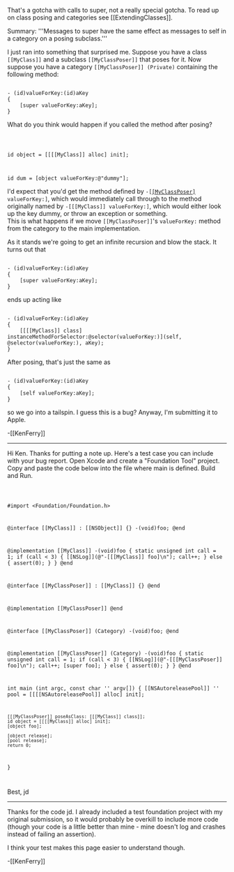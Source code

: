 That's a gotcha with calls to super, not a really special gotcha.  To read up on class posing and categories see 
[[ExtendingClasses]].

Summary:  '''Messages to super have the same effect as messages to self in a category on a posing subclass.'''

I just ran into something that surprised me.  Suppose you have a class 
<code>[[MyClass]]</code> and a subclass <code>[[MyClassPoser]]</code> that poses for it.  Now suppose
you have a category <code>[[MyClassPoser]] (Private)</code> containing the following method:

<code>
- (id)valueForKey:(id)aKey
{
	[super valueForKey:aKey];
}
</code>

What do you think would happen if you called the method after posing?

<code>

id object = [[[[MyClass]] alloc] init];
	
id dum = [object valueForKey:@"dummy"];
</code>

I'd expect that you'd get the method defined by <code>-[[[MyClassPoser]](Private) valueForKey:]</code>, 
which would immediately call through to the method originally named by
<code>-[[[MyClass]] valueForKey:]</code>, which would either look up the key dummy, or throw 
an exception or something.  
This is what happens if we move <code>[[MyClassPoser]]</code>'s <code>valueForKey:</code> method
from the category to the main implementation.


As it stands we're going to get an infinite recursion and blow the stack.  It turns
out that

<code>
- (id)valueForKey:(id)aKey
{
	[super valueForKey:aKey];
}
</code>

ends up acting like

<code>
- (id)valueForKey:(id)aKey
{
	[[[[MyClass]] class] instanceMethodForSelector:@selector(valueForKey:)](self, @selector(valueForKey:), aKey);
}
</code>

After posing, that's just the same as

<code>
- (id)valueForKey:(id)aKey
{
	[self valueForKey:aKey];
}
</code>

so we go into a tailspin.  I guess this is a bug?  Anyway, I'm submitting it to Apple.

-[[KenFerry]]


----


Hi Ken.  Thanks for putting a note up.  Here's a test case you can include with your bug report.  Open Xcode and create a "Foundation Tool" project.  Copy and paste the code below into the file where main is defined.  Build and Run.

<code>

#import <Foundation/Foundation.h>

@interface [[MyClass]] : [[NSObject]] {}
-(void)foo;
@end

@implementation [[MyClass]]
-(void)foo
{
    static unsigned int call = 1;
    if (call < 3) {
	[[NSLog]](@"-[[[MyClass]] foo]\n");
	call++;
    } else {
	assert(0);
    }
}
@end

@interface [[MyClassPoser]] : [[MyClass]] {}
@end

@implementation [[MyClassPoser]]
@end

@interface [[MyClassPoser]] (Category)
-(void)foo;
@end

@implementation [[MyClassPoser]] (Category)
-(void)foo
{
    static unsigned int call = 1;
    if (call < 3) {
	[[NSLog]](@"-[[[MyClassPoser]] foo]\n");
	call++;
	[super foo];
    } else {
	assert(0);
    }
}
@end

int main (int argc, const char '' argv[]) {
    [[NSAutoreleasePool]] '' pool = [[[[NSAutoreleasePool]] alloc] init];
		
    [[[MyClassPoser]] poseAsClass: [[[MyClass]] class]];
    id object = [[[[MyClass]] alloc] init];
    [object foo];
	
    [object release];
    [pool release];
    return 0;
}

</code>

Best, jd

----

Thanks for the code jd.  I already included a test foundation project with my original submission, so it would probably be overkill to include more code (though your code is a little better than mine - mine doesn't log and crashes instead of failing an assertion).  

I think your test makes this page easier to understand though.

-[[KenFerry]]